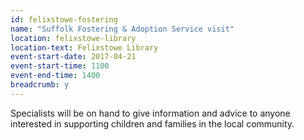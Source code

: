 ```yaml
---
id: felixstowe-fostering
name: "Suffolk Fostering & Adoption Service visit"
location: felixstowe-library
location-text: Felixstowe Library
event-start-date: 2017-04-21
event-start-time: 1100
event-end-time: 1400
breadcrumb: y
---
```


Specialists will be on hand to give information and advice to anyone interested in supporting children and families in the local community.
